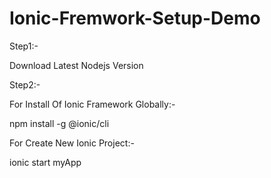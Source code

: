 # Ionic-Fremwork-Setup-Demo

Step1:-

Download Latest Nodejs Version

Step2:-

For Install Of Ionic Framework Globally:-

npm install -g @ionic/cli

For Create New Ionic Project:-

ionic start myApp


